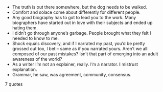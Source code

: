  - The truth is out there somewhere, but the dog needs to be walked.
 - Comfort and solace come about differently for different people.
 - Any good biography has to got to lead you to the work. Many biographers have started out in love with their subjects and ended up hating them.
 - I didn’t go through anyone’s garbage. People brought what they felt I needed to know to me.
 - Shock equals discovery, and if I narrated my past, you’d be pretty grossed out too, I bet – same as if you narrated yours. Aren’t we all composed of our past mistakes? Isn’t that part of emerging into an adult awareness of the world?
 - As a writer I’m not an explainer, really. I’m a narrator. I mistrust explanation.
 - Grammar, he saw, was agreement, community, consensus.

7 quotes